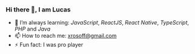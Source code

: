 ### Hi there 👋, I am Lucas

- 🌱 I’m always learning: *JavaScript*, *ReactJS*, *React Native*, *TypeScript*, *PHP* and *Java*
- 📫 How to reach me: xrosoff@gmail.com
- ⚡ Fun fact: I was pro player
